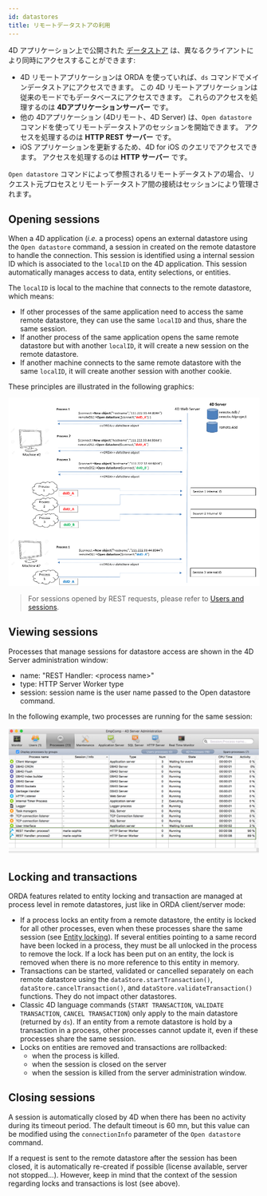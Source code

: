 ```yaml
---
id: datastores
title: リモートデータストアの利用
---
```


4D アプリケーション上で公開された [データストア](dsMapping.md#データストア) は、異なるクライアントにより同時にアクセスすることができます:

- 4D リモートアプリケーションは ORDA を使っていれば、`ds` コマンドでメインデータストアにアクセスできます。 この 4D リモートアプリケーションは従来のモードでもデータベースにアクセスできます。 これらのアクセスを処理するのは **4Dアプリケーションサーバー** です。
- 他の 4Dアプリケーション (4Dリモート、4D Server) は、`Open datastore` コマンドを使ってリモートデータストアのセッションを開始できます。 アクセスを処理するのは **HTTP REST サーバー** です。
- iOS アプリケーションを更新するため、4D for iOS のクエリでアクセスできます。 アクセスを処理するのは **HTTP サーバー** です。


`Open datastore` コマンドによって参照されるリモートデータストアの場合、リクエスト元プロセスとリモートデータストア間の接続はセッションにより管理されます。


## Opening sessions

When a 4D application (*i.e.* a process) opens an external datastore using the `Open datastore` command, a session in created on the remote datastore to handle the connection. This session is identified using a internal session ID which is associated to the `localID` on the 4D application. This session automatically manages access to data, entity selections, or entities.

The `localID` is local to the machine that connects to the remote datastore, which means:

*   If other processes of the same application need to access the same remote datastore, they can use the same `localID` and thus, share the same session.
*   If another process of the same application opens the same remote datastore but with another `localID`, it will create a new session on the remote datastore.
*   If another machine connects to the same remote datastore with the same `localID`, it will create another session with another cookie.

These principles are illustrated in the following graphics:

![](assets/en/Orda/sessions.png)

> For sessions opened by REST requests, please refer to [Users and sessions](REST/authUsers.md).

## Viewing sessions

Processes that manage sessions for datastore access are shown in the 4D Server administration window:

*   name: "REST Handler: \<process name>"
*   type: HTTP Server Worker type
*   session: session name is the user name passed to the Open datastore command.

In the following example, two processes are running for the same session:

![](assets/en/Orda/sessionAdmin.png)

## Locking and transactions

ORDA features related to entity locking and transaction are managed at process level in remote datastores, just like in ORDA client/server mode:

*   If a process locks an entity from a remote datastore, the entity is locked for all other processes, even when these processes share the same session (see [Entity locking](entities.md#entity-locking)). If several entities pointing to a same record have been locked in a process, they must be all unlocked in the process to remove the lock. If a lock has been put on an entity, the lock is removed when there is no more reference to this entity in memory.
*   Transactions can be started, validated or cancelled separately on each remote datastore using the `dataStore.startTransaction()`, `dataStore.cancelTransaction()`, and `dataStore.validateTransaction()` functions. They do not impact other datastores.
*   Classic 4D language commands (`START TRANSACTION`, `VALIDATE TRANSACTION`, `CANCEL TRANSACTION`) only apply to the main datastore (returned by `ds`). If an entity from a remote datastore is hold by a transaction in a process, other processes cannot update it, even if these processes share the same session.
*   Locks on entities are removed and transactions are rollbacked:
    *   when the process is killed.
    *   when the session is closed on the server
    *   when the session is killed from the server administration window.

## Closing sessions

A session is automatically closed by 4D when there has been no activity during its timeout period. The default timeout is 60 mn, but this value can be modified using the `connectionInfo` parameter of the `Open datastore` command.

If a request is sent to the remote datastore after the session has been closed, it is automatically re-created if possible (license available, server not stopped...). However, keep in mind that the context of the session regarding locks and transactions is lost (see above). 
